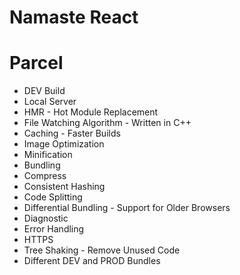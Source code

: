 # Namaste React

# Parcel
- DEV Build
- Local Server
- HMR - Hot Module Replacement
- File Watching Algorithm - Written in C++
- Caching - Faster Builds
- Image Optimization
- Minification
- Bundling
- Compress
- Consistent Hashing
- Code Splitting
- Differential Bundling - Support for Older Browsers
- Diagnostic
- Error Handling
- HTTPS
- Tree Shaking - Remove Unused Code
- Different DEV and PROD Bundles